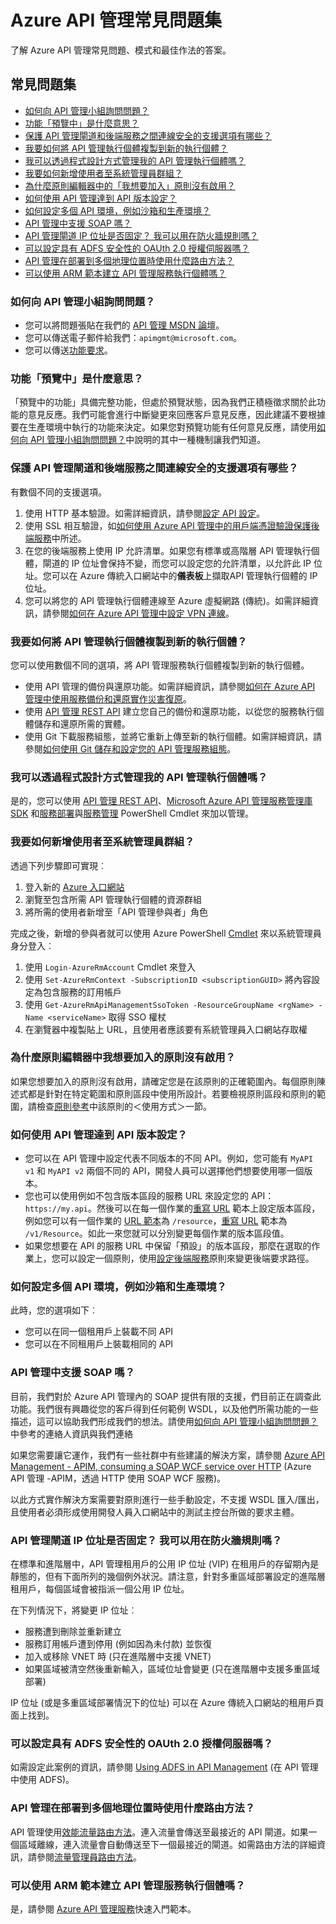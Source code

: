 <properties 
	pageTitle="Azure API 管理常見問題集 | Microsoft Azure" 
	description="了解 Azure API 管理常見問題、模式和最佳作法的答案。" 
	services="api-management" 
	documentationCenter="" 
	authors="steved0x" 
	manager="douge" 
	editor=""/>

<tags 
	ms.service="api-management" 
	ms.workload="mobile" 
	ms.tgt_pltfrm="na" 
	ms.devlang="na" 
	ms.topic="article" 
	ms.date="04/28/2016" 
	ms.author="sdanie"/>

# Azure API 管理常見問題集

了解 Azure API 管理常見問題、模式和最佳作法的答案。

## 常見問題集

-	[如何向 API 管理小組詢問問題？](#how-can-i-ask-a-question-to-the-api-management-team)
-	[功能「預覽中」是什麼意思？](#what-does-it-mean-if-a-feature-is-in-preview)
-	[保護 API 管理閘道和後端服務之間連線安全的支援選項有哪些？](#what-are-the-supported-options-to-secure-the-connection-between-the-api-management-gateway-and-my-backend-services)
-	[我要如何將 API 管理執行個體複製到新的執行個體？](#how-can-i-copy-an-api-management-instance-to-a-new-instance)
-	[我可以透過程式設計方式管理我的 API 管理執行個體嗎？](#can-i-manage-my-api-management-instance-programmatically)
-	[我要如何新增使用者至系統管理員群組？](#how-can-i-add-a-user-to-the-administrators-group)
-	[為什麼原則編輯器中的「我想要加入」原則沒有啟用？](#why-is-the-policy-that-i-want-to-add-not-enabled-in-the-policy-editor)
-	[如何使用 API 管理達到 API 版本設定？](#how-can-i-achieve-api-versioning-with-api-management)
-	[如何設定多個 API 環境，例如沙箱和生產環境？](#how-can-i-configure-multiple-environments-of-apis-for-example-sandbox-and-production)
-	[API 管理中支援 SOAP 嗎？](#is-soap-supported-in-api-management)
-	[API 管理閘道 IP 位址是否固定？ 我可以用在防火牆規則嗎？](#is-the-api-management-gateway-ip-address-constant-can-i-use-it-in-firewall-rules)
-	[可以設定具有 ADFS 安全性的 OAUth 2.0 授權伺服器嗎？](#can-i-configure-an-oauth-20-authorization-server-with-adfs-security)
-	[API 管理在部署到多個地理位置時使用什麼路由方法？](#what-routing-method-does-api-management-use-when-deployed-to-multiple-geographic-locations)
-	[可以使用 ARM 範本建立 API 管理服務執行個體嗎？](#can-i-create-an-api-management-service-instance-using-an-arm-template)



### 如何向 API 管理小組詢問問題？

-	您可以將問題張貼在我們的 [API 管理 MSDN 論壇](https://social.msdn.microsoft.com/forums/azure/home?forum=azureapimgmt)。
-	您可以傳送電子郵件給我們：`apimgmt@microsoft.com`。
-	您可以傳送[功能要求](https://feedback.azure.com/forums/248703-api-management)。

### 功能「預覽中」是什麼意思？

「預覽中的功能」具備完整功能，但處於預覽狀態，因為我們正積極徵求關於此功能的意見反應。我們可能會進行中斷變更來回應客戶意見反應，因此建議不要根據要在生產環境中執行的功能來決定。如果您對預覽功能有任何意見反應，請使用[如何向 API 管理小組詢問問題？](#how-can-i-ask-a-question-to-the-api-management-team)中說明的其中一種機制讓我們知道。

### 保護 API 管理閘道和後端服務之間連線安全的支援選項有哪些？

有數個不同的支援選項。

1. 使用 HTTP 基本驗證。如需詳細資訊，請參閱[設定 API 設定](api-management-howto-create-apis.md#configure-api-settings)。
2. 使用 SSL 相互驗證，如[如何使用 Azure API 管理中的用戶端憑證驗證保護後端服務](api-management-howto-mutual-certificates.md)中所述。
3. 在您的後端服務上使用 IP 允許清單。如果您有標準或高階層 API 管理執行個體，閘道的 IP 位址會保持不變，而您可以設定您的允許清單，以允許此 IP 位址。您可以在 Azure 傳統入口網站中的**儀表板**上擷取API 管理執行個體的 IP 位址。
4. 您可以將您的 API 管理執行個體連線至 Azure 虛擬網路 (傳統)。如需詳細資訊，請參閱[如何在 Azure API 管理中設定 VPN 連線](api-management-howto-setup-vpn.md)。

### 我要如何將 API 管理執行個體複製到新的執行個體？

您可以使用數個不同的選項，將 API 管理服務執行個體複製到新的執行個體。

-	使用 API 管理的備份與還原功能。如需詳細資訊，請參閱[如何在 Azure API 管理中使用服務備份和還原實作災害復原](api-management-howto-disaster-recovery-backup-restore.md)。
-	使用 [API 管理 REST API](https://msdn.microsoft.com/library/azure/dn776326.aspx) 建立您自己的備份和還原功能，以從您的服務執行個體儲存和還原所需的實體。
-	使用 Git 下載服務組態，並將它重新上傳至新的執行個體。如需詳細資訊，請參閱[如何使用 Git 儲存和設定您的 API 管理服務組態](api-management-configuration-repository-git.md)。

### 我可以透過程式設計方式管理我的 API 管理執行個體嗎？

是的，您可以使用 [API 管理 REST API](https://msdn.microsoft.com/library/azure/dn776326.aspx)、[Microsoft Azure API 管理服務管理庫 SDK](http://aka.ms/apimsdk) 和[服務部署](https://msdn.microsoft.com/library/mt619282.aspx)與[服務管理](https://msdn.microsoft.com/library/mt613507.aspx) PowerShell Cmdlet 來加以管理。

### 我要如何新增使用者至系統管理員群組？

透過下列步驟即可實現︰

1. 登入新的 [Azure 入口網站](https://portal.azure.com) 
2. 瀏覽至包含所需 API 管理執行個體的資源群組
3. 將所需的使用者新增至「API 管理參與者」角色

完成之後，新增的參與者就可以使用 Azure PowerShell [Cmdlet](https://msdn.microsoft.com/library/mt613507.aspx) 來以系統管理員身分登入︰

1. 使用 `Login-AzureRmAccount` Cmdlet 來登入
2. 使用 `Set-AzureRmContext -SubscriptionID <subscriptionGUID>` 將內容設定為包含服務的訂用帳戶
3. 使用 `Get-AzureRmApiManagementSsoToken -ResourceGroupName <rgName> -Name <serviceName>` 取得 SSO 權杖
4. 在瀏覽器中複製貼上 URL，且使用者應該要有系統管理員入口網站存取權


### 為什麼原則編輯器中我想要加入的原則沒有啟用？

如果您想要加入的原則沒有啟用，請確定您是在該原則的正確範圍內。每個原則陳述式都是針對在特定範圍和原則區段中使用所設計。若要檢視原則區段和原則的範圍，請檢查[原則參考](https://msdn.microsoft.com/library/azure/dn894080.aspx)中該原則的＜使用方式＞一節。


### 如何使用 API 管理達到 API 版本設定？

-	您可以在 API 管理中設定代表不同版本的不同 API。例如，您可能有 `MyAPI v1` 和 `MyAPI v2` 兩個不同的 API，開發人員可以選擇他們想要使用哪一個版本。
-	您也可以使用例如不包含版本區段的服務 URL 來設定您的 API：`https://my.api`。然後可以在每一個作業的[重寫 URL](https://msdn.microsoft.com/library/azure/dn894083.aspx#RewriteURL) 範本上設定版本區段，例如您可以有一個作業的 [URL 範本](api-management-howto-add-operations.md#url-template)為 `/resource`，[重寫 URL](api-management-howto-add-operations.md#rewrite-url-template) 範本為 `/v1/Resource`。如此一來您就可以分別變更每個作業的版本區段值。
-	如果您想要在 API 的服務 URL 中保留「預設」的版本區段，那麼在選取的作業上，您可以設定一個原則，使用[設定後端服務](https://msdn.microsoft.com/library/azure/dn894083.aspx#SetBackendService)原則來變更後端要求路徑。

### 如何設定多個 API 環境，例如沙箱和生產環境？

此時，您的選項如下︰

-	您可以在同一個租用戶上裝載不同 API
-	您可以在不同租用戶上裝載相同的 API

### API 管理中支援 SOAP 嗎？

目前，我們對於 Azure API 管理內的 SOAP 提供有限的支援，們目前正在調查此功能。我們很有興趣從您的客戶得到任何範例 WSDL，以及他們所需功能的一些描述，這可以協助我們形成我們的想法。請使用[如何向 API 管理小組詢問問題？](#how-can-i-ask-a-question-to-the-api-management-team)中參考的連絡人資訊與我們連絡

如果您需要讓它運作，我們有一些社群中有些建議的解決方案，請參閱 [Azure API Management - APIM, consuming a SOAP WCF service over HTTP](http://mostlydotnetdev.blogspot.com/2015/03/azure-api-management-apim-consuming.html) (Azure API 管理 -APIM，透過 HTTP 使用 SOAP WCF 服務)。

以此方式實作解決方案需要對原則進行一些手動設定，不支援 WSDL 匯入/匯出，且使用者必須形成使用開發人員入口網站中的測試主控台所做的要求主體。

### API 管理閘道 IP 位址是否固定？ 我可以用在防火牆規則嗎？

在標準和進階層中，API 管理租用戶的公用 IP 位址 (VIP) 在租用戶的存留期內是靜態的，但有下面所列的幾個例外狀況。請注意，針對多重區域部署設定的進階層租用戶，每個區域會被指派一個公用 IP 位址。

在下列情況下，將變更 IP 位址︰

-	服務遭到刪除並重新建立
-	服務訂用帳戶遭到停用 (例如因為未付款) 並恢復
-	加入或移除 VNET 時 (只在進階層中支援 VNET)
-	如果區域被清空然後重新輸入，區域位址會變更 (只在進階層中支援多重區域部署)

IP 位址 (或是多重區域部署情況下的位址) 可以在 Azure 傳統入口網站的租用戶頁面上找到。

### 可以設定具有 ADFS 安全性的 OAUth 2.0 授權伺服器嗎？

如需設定此案例的資訊，請參閱 [Using ADFS in API Management](https://phvbaars.wordpress.com/2016/02/06/using-adfs-in-api-management/) (在 API 管理中使用 ADFS)。

### API 管理在部署到多個地理位置時使用什麼路由方法？ 

API 管理使用[效能流量路由方法](../traffic-manager/traffic-manager-routing-methods.md#performance-traffic-routing-method)。連入流量會傳送至最接近的 API 閘道。如果一個區域離線，連入流量會自動傳送至下一個最接近的閘道。如需路由方法的詳細資訊，請參閱[流量管理員路由方法](../traffic-manager/traffic-manager-routing-methods.md)。

### 可以使用 ARM 範本建立 API 管理服務執行個體嗎？

是，請參閱 [Azure API 管理服務](http://aka.ms/apimtemplate)快速入門範本。

<!---HONumber=AcomDC_0518_2016-->